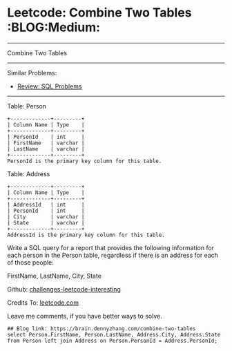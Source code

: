 # Leetcode: Combine Two Tables     :BLOG:Medium:


---

Combine Two Tables  

---

Similar Problems:  
-   [Review: SQL Problems](https://brain.dennyzhang.com/review-sql)

---

Table: Person  

    +-------------+---------+
    | Column Name | Type    |
    +-------------+---------+
    | PersonId    | int     |
    | FirstName   | varchar |
    | LastName    | varchar |
    +-------------+---------+
    PersonId is the primary key column for this table.

Table: Address  

    +-------------+---------+
    | Column Name | Type    |
    +-------------+---------+
    | AddressId   | int     |
    | PersonId    | int     |
    | City        | varchar |
    | State       | varchar |
    +-------------+---------+
    AddressId is the primary key column for this table.

Write a SQL query for a report that provides the following information for each person in the Person table, regardless if there is an address for each of those people:  

FirstName, LastName, City, State  

Github: [challenges-leetcode-interesting](https://github.com/DennyZhang/challenges-leetcode-interesting/tree/master/combine-two-tables)  

Credits To: [leetcode.com](https://leetcode.com/problems/combine-two-tables/description/)  

Leave me comments, if you have better ways to solve.  

    ## Blog link: https://brain.dennyzhang.com/combine-two-tables
    select Person.FirstName, Person.LastName, Address.City, Address.State
    from Person left join Address on Person.PersonId = Address.PersonId;